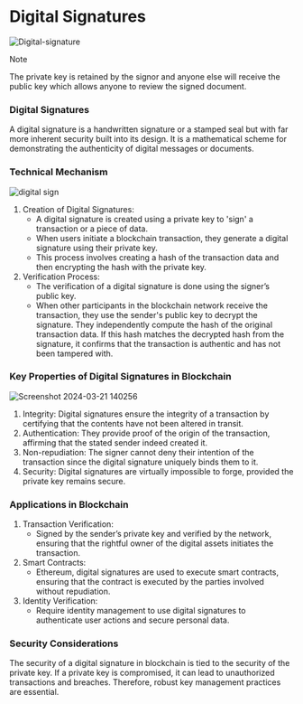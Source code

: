# Digital Signatures

![Digital-signature](https://github.com/adeliafebriani/Tijarah-Blockchain-Notes/assets/162258265/2ce4b82e-34be-4c74-9f7d-357c695f876d)

> [!NOTE]
> The private key is retained by the signor and anyone else will receive the public key which allows anyone to review the signed document.

### Digital Signatures
A digital signature is a handwritten signature or a stamped seal but with far more inherent security built into its design. It is a mathematical scheme for demonstrating the authenticity of digital messages or documents.

### Technical Mechanism
![digital sign](https://github.com/adeliafebriani/Tijarah-Blockchain-Notes/assets/162258265/1673b113-4db1-4c05-ad5a-ea0fb288e5c0)

1. Creation of Digital Signatures:
   * A digital signature is created using a private key to 'sign' a transaction or a piece of data.
   * When users initiate a blockchain transaction, they generate a digital signature using their private key.
   * This process involves creating a hash of the transaction data and then encrypting the hash with the private key.
2. Verification Process:
   * The verification of a digital signature is done using the signer’s public key.
   * When other participants in the blockchain network receive the transaction, they use the sender's public key to decrypt the signature. They independently compute the hash of the original transaction data. If this hash matches the decrypted hash from the signature, it confirms that the transaction is authentic and has not been tampered with.

### Key Properties of Digital Signatures in Blockchain
![Screenshot 2024-03-21 140256](https://github.com/adeliafebriani/Tijarah-Blockchain-Notes/assets/162258265/fe16d7b8-2334-4ca8-9b5c-6ccf1ec96cf8)

1. Integrity: Digital signatures ensure the integrity of a transaction by certifying that the contents have not been altered in transit.
2. Authentication: They provide proof of the origin of the transaction, affirming that the stated sender indeed created it.
3. Non-repudiation: The signer cannot deny their intention of the transaction since the digital signature uniquely binds them to it.
4. Security: Digital signatures are virtually impossible to forge, provided the private key remains secure.

### Applications in Blockchain
1. Transaction Verification:
   * Signed by the sender’s private key and verified by the network, ensuring that the rightful owner of the digital assets initiates the transaction.
2. Smart Contracts:
   * Ethereum, digital signatures are used to execute smart contracts, ensuring that the contract is executed by the parties involved without repudiation.
3. Identity Verification:
   * Require identity management to use digital signatures to authenticate user actions and secure personal data.

### Security Considerations
The security of a digital signature in blockchain is tied to the security of the private key. If a private key is compromised, it can lead to unauthorized transactions and breaches. Therefore, robust key management practices are essential.
